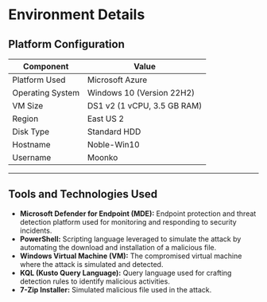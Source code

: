 # Environment Details

## Platform Configuration

| Component          | Value                         |
|--------------------|-------------------------------|
| Platform Used      | Microsoft Azure               |
| Operating System   | Windows 10 (Version 22H2)     |
| VM Size            | DS1 v2 (1 vCPU, 3.5 GB RAM)   |
| Region             | East US 2                     |
| Disk Type          | Standard HDD                  |
| Hostname           | Noble-Win10                   |
| Username           | Moonko                        |

---

## Tools and Technologies Used

- **Microsoft Defender for Endpoint (MDE):** Endpoint protection and threat detection platform used for monitoring and responding to security incidents.
- **PowerShell:** Scripting language leveraged to simulate the attack by automating the download and installation of a malicious file.
- **Windows Virtual Machine (VM):** The compromised virtual machine where the attack is simulated and detected.
- **KQL (Kusto Query Language):** Query language used for crafting detection rules to identify malicious activities.
- **7-Zip Installer:** Simulated malicious file used in the attack.
